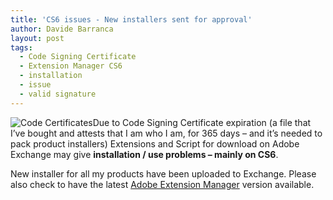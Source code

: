 ```yaml
---
title: 'CS6 issues - New installers sent for approval'
author: Davide Barranca
layout: post
tags:
  - Code Signing Certificate
  - Extension Manager CS6
  - installation
  - issue
  - valid signature
---
```

![Code Certificates][a]Due to Code Signing Certificate expiration (a file that I&#8217;ve bought and attests that I am who I am, for 365 days &#8211; and it&#8217;s needed to pack product installers) Extensions and Script for download on Adobe Exchange may give **installation / use problems &#8211; mainly on CS6**.

New installer for all my products have been uploaded to Exchange. Please also check to have the latest [Adobe Extension Manager][1] version available.

[1]: http://www.adobe.com/exchange/em_download/ "Adobe Extension Manager Download"
[a]: {{site.baseurl}}/news/images/Certificate.png "Code Certificates"
